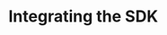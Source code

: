 # Integrating the SDK

[//]: # (Working with the client libraries is a simpler task because 100% of the code is generated. At the moment, we only)

[//]: # (generate TypeScript SDK. You can find this client library in the `sdk` directory of the generated directories.)

[//]: # ()
[//]: # (The client libraries support the browser and nodejs application. You can build the SDK by executing the)

[//]: # (command `npm build` or add the SDK as a dependency to your JavaScript/TypeScript project.)

[//]: # ()
[//]: # (The SDK will contain exported functions with the same names as the method defined in the CIDL. In addition, it will)

[//]: # (export getters for each data structure defined in the CIDL. From the previous example, it will look like this in the)

[//]: # (SDK:)

[//]: # ()
[//]: # (```typescript showLineNumbers)

[//]: # (export {)

[//]: # (    createUserRecord,)

[//]: # (    createUserRecordSendAndConfirm,)

[//]: # (    registerIncome,)

[//]: # (    registerIncomeSendAndConfirm,)

[//]: # (    registerOutcome,)

[//]: # (    registerOutcomeSendAndConfirm,)

[//]: # (} from "./core";)

[//]: # ()
[//]: # (export {getRecord} from "./core";)

[//]: # ()
[//]: # (export {GetProgramId, SetProgramId} from "./constants";)

[//]: # (```)

[//]: # ()
[//]: # (You can find your exported functions in the file `sdk/index.ts`. We can see an exported function named `SetProgramId`;)

[//]: # (this function needs to be called with the required parameters before calling any other functions.)
